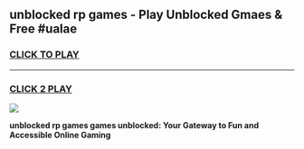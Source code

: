 
## unblocked rp games - Play Unblocked Gmaes & Free #ualae
<h3>
<a href="https://news.freeplayer.one?title=unblocked_rp_games&ref=03M">CLICK TO PLAY</a></h3>
<hr>

<h3>
<a href="https://news.freeplayer.one?title=unblocked_rp_games&ref=03M">CLICK 2 PLAY</a>
  
</h3>

<a href="https://news.freeplayer.one?title=unblocked_rp_games&ref=03M"><img src="https://clearcache.store/games.png"></a>


**unblocked rp games games unblocked: Your Gateway to Fun and Accessible Online Gaming**
